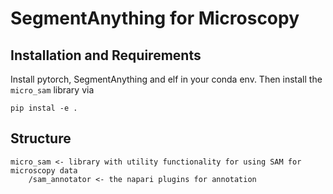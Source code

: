 # SegmentAnything for Microscopy

## Installation and Requirements

Install pytorch, SegmentAnything and elf in your conda env.
Then install the `micro_sam` library via
```
pip instal -e .
```

## Structure

```
micro_sam <- library with utility functionality for using SAM for microscopy data
    /sam_annotator <- the napari plugins for annotation
```
